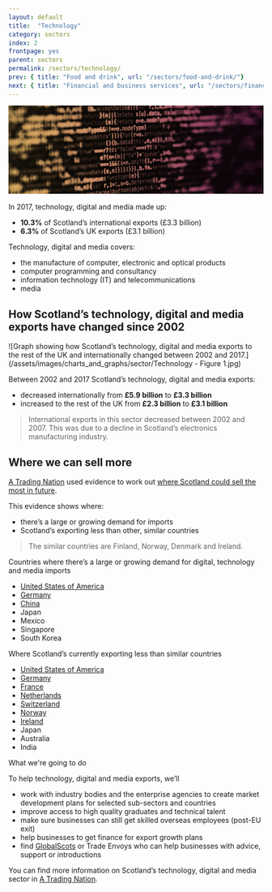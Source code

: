 ```yaml
---
layout: default
title:  "Technology"
category: sectors
index: 2
frontpage: yes
parent: sectors
permalink: /sectors/technology/
prev: { title: "Food and drink", url: "/sectors/food-and-drink/"}
next: { title: "Financial and business services", url: "/sectors/financial-and-business/"}
---
```


![An image of code depicting the technology sector](/assets/images/sector_photography/technology-software-and-communications.jpg)

In 2017, technology, digital and media made up:

* **10.3%** of Scotland’s international exports (£3.3 billion)
* **6.3%** of Scotland’s UK exports (£3.1 billion)

Technology, digital and media covers:

* the manufacture of computer, electronic and optical products
* computer programming and consultancy
* information technology (IT) and telecommunications
* media

## How Scotland’s technology, digital and media exports have changed since 2002

![Graph showing how Scotland’s technology, digital and media exports to the rest of the UK and internationally changed between 2002 and 2017.](/assets/images/charts_and_graphs/sector/Technology - Figure 1.jpg)

Between 2002 and 2017 Scotland’s technology, digital and media exports:

* decreased internationally from **£5.9 billion** to **£3.3 billion**
* increased to the rest of the UK from **£2.3 billion** to **£3.1 billion**

> International exports in this sector decreased between 2002 and 2007. This was due to a decline in Scotland’s electronics manufacturing industry.


## Where we can sell more

[A Trading Nation](https://www.gov.scot/publications/scotland-a-trading-nation/) used evidence to work out [where Scotland could sell the most in future](https://tradingnation.mygov.scot/where-things-are-being-bought/).

This evidence shows where:

* there’s a large or growing demand for imports
* Scotland’s exporting less than other, similar countries

> The similar countries are Finland, Norway, Denmark and Ireland.

Countries where there’s a large or growing demand for digital, technology and media imports

* [United States of America](https://tradingnation.mygov.scot/country-profiles/usa/)
* [Germany](https://tradingnation.mygov.scot/country-profiles/germany/)
* [China](https://tradingnation.mygov.scot/country-profiles/china/)
* Japan
* Mexico
* Singapore
* South Korea

Where Scotland’s currently exporting less than similar countries

* [United States of America](https://tradingnation.mygov.scot/country-profiles/usa/)
* [Germany](https://tradingnation.mygov.scot/country-profiles/germany/)
* [France](https://tradingnation.mygov.scot/country-profiles/france/)
* [Netherlands](https://tradingnation.mygov.scot/country-profiles/netherlands/)
* [Switzerland](https://tradingnation.mygov.scot/country-profiles/switzerland/)
* [Norway](https://tradingnation.mygov.scot/country-profiles/norway/)
* [Ireland](https://tradingnation.mygov.scot/country-profiles/republic-of-ireland/)
* Japan
* Australia
* India


What we're going to do

To help technology, digital and media exports, we’ll

* work with industry bodies and the enterprise agencies to create market development plans for selected sub-sectors and countries
* improve access to high quality graduates and technical talent
* make sure businesses can still get skilled overseas employees (post-EU exit)
* help businesses to get finance for export growth plans
* find [GlobalScots](https://www.globalscot.com/) or Trade Envoys who can help businesses with advice, support or introductions


You can find more information on Scotland’s technology, digital and media sector in [A Trading Nation](https://www.gov.scot/publications/scotland-a-trading-nation/).
